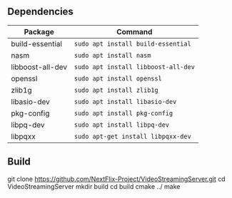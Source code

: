 ## Dependencies

| Package           | Command                          |
|-------------------|----------------------------------|
| build-essential   | `sudo apt install build-essential`  |
| nasm              | `sudo apt install nasm`             |
| libboost-all-dev  | `sudo apt install libboost-all-dev` |
| openssl           | `sudo apt install openssl`          |
| zlib1g            | `sudo apt install zlib1g`           |
| libasio-dev       | `sudo apt install libasio-dev`      |
| pkg-config        | `sudo apt install pkg-config`       |
| libpq-dev         | `sudo apt install libpq-dev`        |
| libpqxx           | `sudo apt-get install libpqxx-dev`  |

## Build
git clone https://github.com/NextFlix-Project/VideoStreamingServer.git
cd VideoStreamingServer
mkdir build
cd build
cmake ../
make